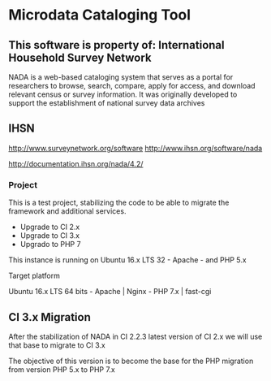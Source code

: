# Microdata Cataloging Tool

## This software is property of: International Household Survey Network

NADA is a web-based cataloging system that serves as a portal for researchers to browse, search, compare, apply for access, and download relevant census or survey information. It was originally developed to support the establishment of national survey data archives

## IHSN
http://www.surveynetwork.org/software
http://www.ihsn.org/software/nada

http://documentation.ihsn.org/nada/4.2/

### Project

This is a test project, stabilizing the code to be able to migrate the framework and additional services.

- Upgrade to CI 2.x
- Upgrade to CI 3.x
- Upgrado to PHP 7

This instance is running on Ubuntu 16.x LTS 32 - Apache - and PHP 5.x

Target platform

Ubuntu 16.x LTS 64 bits - Apache | Nginx - PHP 7.x | fast-cgi 

## CI 3.x Migration

After the stabilization of NADA in CI 2.2.3 latest version of CI 2.x we will use that base to migrate to CI 3.x

The objective of this version is to become the base for the PHP migration from version PHP 5.x to PHP 7.x


